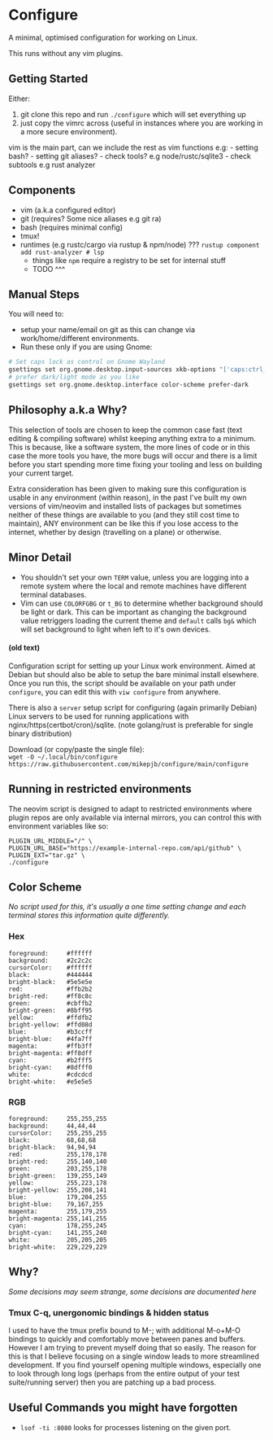 # Configure

A minimal, optimised configuration for working on Linux.

This runs without any vim plugins.

## Getting Started

Either:
1. git clone this repo and run `./configure` which will set everything up
2. just copy the vimrc across (useful in instances where you are working in a more secure environment).

vim is the main part, can we include the rest as vim functions e.g:
    - setting bash?
    - setting git aliases?
    - check tools? e.g node/rustc/sqlite3
    - check subtools e.g rust analyzer

## Components

- vim (a.k.a configured editor)
- git (requires? Some nice aliases e.g git ra)
- bash (requires minimal config)
- tmux!
- runtimes (e.g rustc/cargo via rustup & npm/node) ???
    `rustup component add rust-analyzer # lsp`
    - things like `npm` require a registry to be set for internal stuff
    - TODO ^^^

## Manual Steps

You will need to:
- setup your name/email on git as this can change via work/home/different environments.
- Run these only if you are using Gnome:
```bash
# Set caps lock as control on Gnome Wayland
gsettings set org.gnome.desktop.input-sources xkb-options "['caps:ctrl_modifier']"
# prefer dark/light mode as you like
gsettings set org.gnome.desktop.interface color-scheme prefer-dark
```

## Philosophy a.k.a Why?

This selection of tools are chosen to keep the common case fast (text editing &
compiling software) whilst keeping anything extra to a minimum. This is
because, like a software system, the more lines of code or in this case the
more tools you have, the more bugs will occur and there is a limit before you
start spending more time fixing your tooling and less on building your current
target.

Extra consideration has been given to making sure this configuration is usable
in any environment (within reason), in the past I've built my own versions of
vim/neovim and installed lists of packages but sometimes neither of these
things are available to you (and they still cost time to maintain), ANY
environment can be like this if you lose access to the internet, whether by
design (travelling on a plane) or otherwise.

## Minor Detail

- You shouldn't set your own `TERM` value, unless you are logging into a remote
  system where the local and remote machines have different terminal databases.
- Vim can use `COLORFGBG` or `t_BG` to determine whether background should be
  light or dark. This can be important as changing the background value
  retriggers loading the current theme and `default` calls `bg&` which will set
  background to light when left to it's own devices.

#### (old text)

Configuration script for setting up your Linux work environment.
Aimed at Debian but should also be able to setup the bare minimal install
elsewhere. Once you run this, the script should be available on your path
under `configure`, you can edit this with `viw configure` from anywhere.

There is also a `server` setup script for configuring (again primarily Debian)
Linux servers to be used for running applications with
nginx/https(certbot/cron)/sqlite. (note golang/rust is preferable for single
binary distribution)

Download (or copy/paste the single file):  
`wget -O ~/.local/bin/configure https://raw.githubusercontent.com/mikepjb/configure/main/configure`

## Running in restricted environments

The neovim script is designed to adapt to restricted environments where plugin repos are only available via internal mirrors, you can control this with environment variables like so:

```
PLUGIN_URL_MIDDLE="/" \
PLUGIN_URL_BASE="https://example-internal-repo.com/api/github" \
PLUGIN_EXT="tar.gz" \
./configure
```

## Color Scheme

_No script used for this, it's usually a one time setting change and each terminal stores this information quite differently._

### Hex
```
foreground:     #ffffff
background:     #2c2c2c
cursorColor:    #ffffff
black:          #444444
bright-black:   #5e5e5e
red:            #ffb2b2
bright-red:     #ff8c8c
green:          #cbffb2
bright-green:   #8bff95
yellow:         #ffdfb2
bright-yellow:  #ffd08d
blue:           #b3ccff
bright-blue:    #4fa7ff
magenta:        #ffb3ff
bright-magenta: #ff8dff
cyan:           #b2fff5
bright-cyan:    #8dfff0
white:          #cdcdcd
bright-white:   #e5e5e5
```

### RGB
```
foreground:     255,255,255
background:     44,44,44
cursorColor:    255,255,255
black:          68,68,68
bright-black:   94,94,94
red:            255,178,178
bright-red:     255,140,140
green:          203,255,178
bright-green:   139,255,149
yellow:         255,223,178
bright-yellow:  255,208,141
blue:           179,204,255
bright-blue:    79,167,255
magenta:        255,179,255
bright-magenta: 255,141,255
cyan:           178,255,245
bright-cyan:    141,255,240
white:          205,205,205
bright-white:   229,229,229
```

## Why?

_Some decisions may seem strange, some decisions are documented here_

### Tmux C-q, unergonomic bindings & hidden status

I used to have the tmux prefix bound to M-; with additional M-o+M-O bindings to
quickly and comfortably move between panes and buffers. However I am trying to
prevent myself doing that so easily. The reason for this is that I believe
focusing on a single window leads to more streamlined development. If you find
yourself opening multiple windows, especially one to look through long logs
(perhaps from the entire output of your test suite/running server) then you are
patching up a bad process.

## Useful Commands you might have forgotten


- `lsof -ti :8080` looks for processes listening on the given port.
